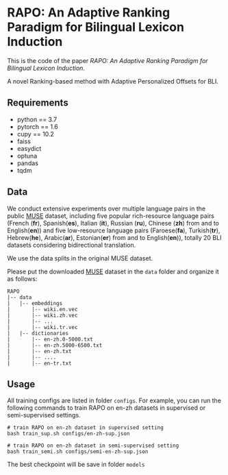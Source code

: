 # RAPO: An Adaptive Ranking Paradigm for Bilingual Lexicon Induction

This is the code of the paper *RAPO: An Adaptive Ranking Paradigm for Bilingual Lexicon Induction*.

A novel Ranking-based method with Adaptive Personalized Offsets for BLI.

## Requirements

- python == 3.7
- pytorch == 1.6
- cupy == 10.2
- faiss
- easydict
- optuna
- pandas
- tqdm

## Data

We conduct extensive experiments over multiple language pairs in the public [MUSE](https://github.com/facebookresearch/MUSE) dataset, including five popular rich-resource language pairs (French (**fr**), Spanish(**es**), Italian (**it**), Russian (**ru**), Chinese (**zh**) from and to English(**en**)) and five low-resource language pairs (Faroese(**fa**), Turkish(**tr**), Hebrew(**he**), Arabic(**ar**), Estonian(**er**) from and to English(**en**)), totally 20 BLI datasets considering bidirectional translation. 

We use the data splits in the original MUSE dataset.

Please put the downloaded [MUSE](https://github.com/facebookresearch/MUSE) dataset in the `data` folder and organize it as follows:

```
RAPO
|-- data
|   |-- embeddings
|       |-- wiki.en.vec
|       |-- wiki.zh.vec
|       |-- ...
|       |-- wiki.tr.vec
|   |-- dictionaries
|       |-- en-zh.0-5000.txt
|       |-- en-zh.5000-6500.txt
|       |-- en-zh.txt
|       |-- ....
|       |-- en-tr.txt 
```

## Usage

All training configs are listed in folder `configs`. For example, you can run the following commands to train RAPO on en-zh datasets in supervised or semi-supervised settings.

```
# train RAPO on en-zh dataset in supervised setting
bash train_sup.sh configs/en-zh-sup.json

# train RAPO on en-zh dataset in semi-supervised setting
bash train_semi.sh configs/semi-en-zh-sup.json
```

The best checkpoint will be save in folder `models`